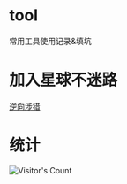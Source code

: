 # tool
常用工具使用记录&amp;填坑



# 加入星球不迷路
[逆向涉猎](https://t.zsxq.com/071NJKjZb)
# 统计
![Visitor's Count](https://profile-counter.glitch.me/Humenger_tool/count.svg)

